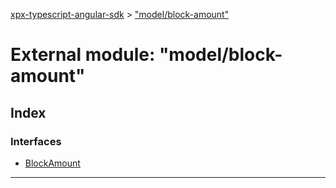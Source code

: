 [xpx-typescript-angular-sdk](../README.md) > ["model/block-amount"](../modules/_model_block_amount_.md)

# External module: "model/block-amount"

## Index

### Interfaces

* [BlockAmount](../interfaces/_model_block_amount_.blockamount.md)

---

